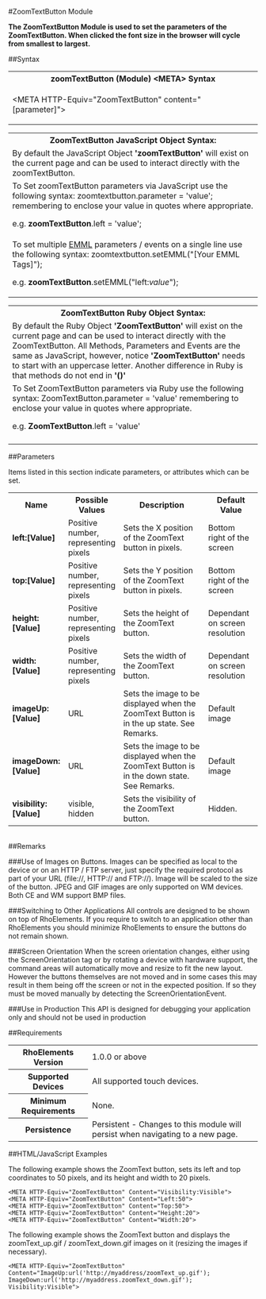 
#ZoomTextButton Module

<b>
The ZoomTextButton Module is used to set the parameters of the ZoomTextButton. When clicked the font size in the browser will cycle from smallest to largest.
</b>

##Syntax

<table class="re-table"><tr><th class="tableHeading">zoomTextButton (Module) &lt;META&gt; Syntax
</th></tr><tr><td class="clsSyntaxCells clsOddRow"><p>&lt;META HTTP-Equiv="ZoomTextButton" content="[parameter]"&gt;</p></td></tr></table>
<table class="re-table"><tr><th class="tableHeading">ZoomTextButton JavaScript Object Syntax:</th></tr><tr><td class="clsSyntaxCells clsOddRow">
By default the JavaScript Object <b>'zoomTextButton'</b> will exist on the current page and can be used to interact directly with the zoomTextButton.
</td></tr><tr><td class="clsSyntaxCells clsEvenRow">
To Set zoomTextButton parameters via JavaScript use the following syntax: zoomtextbutton.parameter = 'value'; remembering to enclose your value in quotes where appropriate.  
<P />e.g. <b>zoomTextButton</b>.left = 'value';
</td></tr><tr><td class="clsSyntaxCells clsOddRow">							
To set multiple <a href="/rhoelements/EMMLOverview">EMML</a> parameters / events on a single line use the following syntax: zoomtextbutton.setEMML("[Your EMML Tags]");
<P />
e.g. <b>zoomTextButton</b>.setEMML("left:<i>value</i>");							
</td></tr></table>

<table class="re-table"><tr><th class="tableHeading">ZoomTextButton Ruby Object Syntax:</th></tr><tr><td class="clsSyntaxCells clsOddRow">
By default the Ruby Object <b>'ZoomTextButton'</b> will exist on the current page and can be used to interact directly with the ZoomTextButton. All Methods, Parameters and Events are the same as JavaScript, however, notice <b>'ZoomTextButton'</b> needs to start with an uppercase letter. Another difference in Ruby is that methods do not end in <b>'()'</b></td></tr><tr><td class="clsSyntaxCells clsEvenRow">
To Set ZoomTextButton parameters via Ruby use the following syntax: ZoomTextButton.parameter = 'value' remembering to enclose your value in quotes where appropriate.  
<P />e.g. <b>ZoomTextButton</b>.left = 'value'
</td></tr><tr><td class="clsSyntaxCells clsOddRow" /></tr></table>




##Parameters


Items listed in this section indicate parameters, or attributes which can be set.
<table class="re-table"><col width="20%" /><col width="20%" /><col width="38%" /><col width="22%" /><tr><th class="tableHeading">Name</th><th class="tableHeading">Possible Values</th><th class="tableHeading">Description</th><th class="tableHeading">Default Value</th></tr><tr><td class="clsSyntaxCells clsOddRow"><b>left:[Value]
</b></td><td class="clsSyntaxCells clsOddRow">Positive number, representing pixels</td><td class="clsSyntaxCells clsOddRow">Sets the X position of the ZoomText button in pixels.</td><td class="clsSyntaxCells clsOddRow">Bottom right of the screen</td></tr><tr><td class="clsSyntaxCells clsEvenRow"><b>top:[Value]
</b></td><td class="clsSyntaxCells clsEvenRow">Positive number, representing pixels</td><td class="clsSyntaxCells clsEvenRow">Sets the Y position of the ZoomText button in pixels.</td><td class="clsSyntaxCells clsEvenRow">Bottom right of the screen</td></tr><tr><td class="clsSyntaxCells clsOddRow"><b>height:[Value]
</b></td><td class="clsSyntaxCells clsOddRow">Positive number, representing pixels</td><td class="clsSyntaxCells clsOddRow">Sets the height of the ZoomText button.</td><td class="clsSyntaxCells clsOddRow">Dependant on screen resolution</td></tr><tr><td class="clsSyntaxCells clsEvenRow"><b>width:[Value]
</b></td><td class="clsSyntaxCells clsEvenRow">Positive number, representing pixels</td><td class="clsSyntaxCells clsEvenRow">Sets the width of the ZoomText button.</td><td class="clsSyntaxCells clsEvenRow">Dependant on screen resolution</td></tr><tr><td class="clsSyntaxCells clsOddRow"><b>imageUp:[Value]
</b></td><td class="clsSyntaxCells clsOddRow">URL</td><td class="clsSyntaxCells clsOddRow">Sets the image to be displayed when the ZoomText Button is in the up state. See Remarks.</td><td class="clsSyntaxCells clsOddRow">Default image</td></tr><tr><td class="clsSyntaxCells clsEvenRow"><b>imageDown:[Value]
</b></td><td class="clsSyntaxCells clsEvenRow">URL</td><td class="clsSyntaxCells clsEvenRow">Sets the image to be displayed when the ZoomText Button is in the down state. See Remarks.</td><td class="clsSyntaxCells clsEvenRow">Default image</td></tr><tr><td class="clsSyntaxCells clsOddRow"><b>visibility:[Value]
</b></td><td class="clsSyntaxCells clsOddRow">visible, hidden</td><td class="clsSyntaxCells clsOddRow">Sets the visibility of the ZoomText button.</td><td class="clsSyntaxCells clsOddRow">Hidden.</td></tr></table>
<table class="re-table"><col width="78%" /><col width="8%" /><col width="1%" /><col width="5%" /><col width="1%" /><col width="5%" /><col width="2%" /></table>




##Remarks


###Use of Images on Buttons.
Images can be specified as local to the device or on an HTTP / FTP server, just specify the required protocol as part of your URL (file://\, HTTP:// and FTP://). Image will be scaled to the size of the button. JPEG and GIF images are only supported on WM devices. Both CE and WM support BMP files.


###Switching to Other Applications
All controls are designed to be shown on top of RhoElements. If you require to switch to an application other than RhoElements you should minimize RhoElements to ensure the buttons do not remain shown.


###Screen Orientation
When the screen orientation changes, either using the ScreenOrientation tag or by rotating a device with hardware support, the command areas will automatically move and resize to fit the new layout. However the buttons themselves are not moved and in some cases this may result in them being off the screen or not in the expected position. If so they must be moved manually by detecting the ScreenOrientationEvent.


###Use in Production
This API is designed for debugging your application only and should not be used in production




##Requirements

<table class="re-table"><tr><th class="tableHeading">RhoElements Version</th><td class="clsSyntaxCell clsEvenRow">1.0.0 or above
</td></tr><tr><th class="tableHeading">Supported Devices</th><td class="clsSyntaxCell clsOddRow">All supported touch devices.</td></tr><tr><th class="tableHeading">Minimum Requirements</th><td class="clsSyntaxCell clsOddRow">None.</td></tr><tr><th class="tableHeading">Persistence</th><td class="clsSyntaxCell clsEvenRow">Persistent - Changes to this module will persist when navigating to a new page.</td></tr></table>


##HTML/JavaScript Examples

The following example shows the ZoomText button, sets its left and top coordinates to 50 pixels, and its height and width to 20 pixels.

	<META HTTP-Equiv="ZoomTextButton" Content="Visibility:Visible">
	<META HTTP-Equiv="ZoomTextButton" Content="Left:50">
	<META HTTP-Equiv="ZoomTextButton" Content="Top:50">
	<META HTTP-Equiv="ZoomTextButton" Content="Height:20">
	<META HTTP-Equiv="ZoomTextButton" Content="Width:20">
					
The following example shows the ZoomText button and displays the zoomText_up.gif / zoomText_down.gif images on it (resizing the images if necessary).

	<META HTTP-Equiv="ZoomTextButton" Content="ImageUp:url('http://myaddress/zoomText_up.gif'); ImageDown:url('http://myaddress.zoomText_down.gif'); Visibility:Visible">
					


